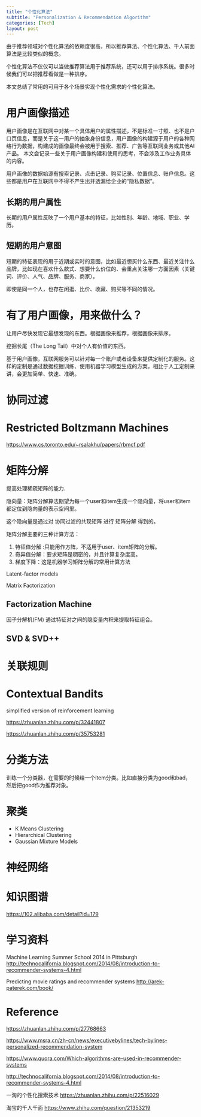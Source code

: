 ```yaml
---
title: "个性化算法"
subtitle: "Personalization & Recommendation Algorithm"
categories: [Tech]
layout: post
---
```


由于推荐领域对个性化算法的依赖度很高，所以推荐算法、个性化算法、千人前面算法是比较类似的概念。

个性化算法不仅仅可以当做推荐算法用于推荐系统，还可以用于排序系统。很多时候我们可以把推荐看做是一种排序。

本文总结了常用的可用于各个场景实现个性化需求的个性化算法。


# 用户画像描述

用户画像是在互联网中对某一个具体用户的属性描述，不是标准一寸照、也不是户口页信息，而是关于这一用户的抽象身份信息，用户画像的构建源于用户的各种网络行为数据，构建成的画像最终会被用于搜索、推荐、广告等互联网业务或其他AI产品。
本文会记录一些关于用户画像构建和使用的思考，不会涉及工作业务具体的内容。

用户画像的数据始源有搜索记录、点击记录、购买记录、位置信息、账户信息。这些都是用户在互联网中不得不产生出并透漏给企业的“隐私数据”。

## 长期的用户属性

长期的用户属性反映了一个用户基本的特征，比如性别、年龄、地域、职业、学历。

## 短期的用户意图

短期的特征表现的用于近期或实时的意图，比如最近想买什么东西、最近关注什么品牌，比如现在喜欢什么款式、想要什么价位的、会重点关注哪一方面因素（关键词、评价、人气、品牌、服务、商家）。

即使是同一个人，也存在闲逛、比价、收藏、购买等不同的情况。


# 有了用户画像，用来做什么？

让用户尽快发现它最想发现的东西。根据画像来推荐，根据画像来排序。

挖掘长尾（The Long Tail）中对个人有价值的东西。

基于用户画像，互联网服务可以针对每一个账户或者设备来提供定制化的服务。这样的定制是通过数据挖掘训练、使用机器学习模型生成的方案，相比于人工定制来讲，会更加简单、快速、准确。






# 协同过滤




# Restricted Boltzmann Machines

https://www.cs.toronto.edu/~rsalakhu/papers/rbmcf.pdf



# 矩阵分解

提高处理稀疏矩阵的能力.

隐向量：矩阵分解算法期望为每一个user和item生成一个隐向量，将user和item都定位到隐向量的表示空间里。

这个隐向量是通过对 协同过滤的共现矩阵 进行 矩阵分解 得到的。

矩阵分解主要的三种计算方法：
1. 特征值分解 :只能用作方阵，不适用于user、item矩阵的分解。
2. 奇异值分解：要求矩阵是稠密的，并且计算复杂度高。
3. 梯度下降：这是机器学习矩阵分解的常用计算方法


Latent-factor models

Matrix Factorization

## Factorization Machine

因子分解机(FM) 通过特征对之间的隐变量内积来提取特征组合。

## SVD & SVD++


# 关联规则


# Contextual Bandits

simplified version of reinforcement learning

https://zhuanlan.zhihu.com/p/32441807

https://zhuanlan.zhihu.com/p/35753281



# 分类方法

训练一个分类器，在需要的时候给一个item分类。比如直接分类为good和bad，然后把good作为推荐对象。



# 聚类

* K Means Clustering
* Hierarchical Clustering
* Gaussian Mixture Models



# 神经网络




# 知识图谱

https://102.alibaba.com/detail?id=179







# 学习资料

Machine Learning Summer School 2014 in Pittsburgh
http://technocalifornia.blogspot.com/2014/08/introduction-to-recommender-systems-4.html

Predicting movie ratings and recommender systems
http://arek-paterek.com/book/





# Reference

https://zhuanlan.zhihu.com/p/27768663

https://www.msra.cn/zh-cn/news/executivebylines/tech-bylines-personalized-recommendation-system

https://www.quora.com/Which-algorithms-are-used-in-recommender-systems

http://technocalifornia.blogspot.com/2014/08/introduction-to-recommender-systems-4.html

一淘的个性化搜索技术  https://zhuanlan.zhihu.com/p/22516029

淘宝的千人千面  https://www.zhihu.com/question/21353219

